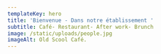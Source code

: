 ```yaml
---
templateKey: hero
title: 'Bienvenue - Dans notre établissement '
subtitle: Café- Restaurant- After work- Brunch
image: /static/uploads/people.jpg
imageAlt: Old Scool Café.
---
```


